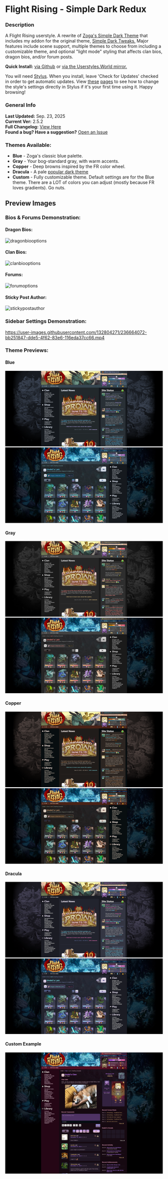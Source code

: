 # Flight Rising - Simple Dark Redux
### Description
A Flight Rising userstyle. A rewrite of [Zoga's Simple Dark Theme](https://userstyles.org/styles/150521/simple-dark-theme-for-flight-rising) that includes my addon for the original theme, [Simple Dark Tweaks.](https://userstyles.org/styles/200085/simple-dark-tweaks-for-flight-rising) Major features include scene support, multiple themes to choose from including a customizable theme, and optional "light mode" styling that affects clan bios, dragon bios, and/or forum posts.

**Quick Install:** [via Github](https://github.com/dragonjpg/simple-dark-redux/raw/main/simple-dark-redux.user.css) or [via the Userstyles.World mirror.](https://userstyles.world/api/style/9725.user.css)

You will need [Stylus](https://github.com/openstyles/stylus#readme). When you install, leave 'Check for Updates' checked in order to get automatic updates. View [these](https://github.com/openstyles/stylus/wiki/Usercss#how-do-i-customize-usercss) [pages](https://github.com/openstyles/stylus/wiki/Popup#interface) to see how to change the style's settings directly in Stylus if it's your first time using it. Happy browsing!

### General Info
**Last Updated:** Sep. 23, 2025\
**Current Ver:** 2.5.2\
**Full Changelog:** [View Here](https://github.com/dragonjpg/simple-dark-redux/pulls?q=is%3Apr+is%3Aclosed)\
**Found a bug? Have a suggestion?** [Open an Issue](https://github.com/dragonjpg/simple-dark-redux/issues)

### Themes Available:
- **Blue** - Zoga's classic blue palette.
- **Gray** - Your bog-standard gray, with warm accents.
- **Copper** - Deep browns inspired by the FR color wheel.
- **Dracula** - A pale [popular dark theme](https://github.com/dracula/dracula-theme)
- **Custom** - Fully customizable theme. Default settings are for the Blue theme. There are a LOT of colors you can adjust (mostly because FR loves gradients). Go nuts.

## Preview Images

### **Bios & Forums Demonstration:**

#### Dragon Bios:
![dragonbiooptions](https://github.com/user-attachments/assets/9701670d-81e3-49bf-84b0-1bce7a74ce36)

#### Clan Bios:
![clanbiooptions](https://github.com/user-attachments/assets/9ef41fad-9060-4d4e-a53c-e439e3e29b78)

#### Forums:
![forumoptions](https://github.com/user-attachments/assets/a948357e-1870-4899-a29d-5f6db99ee03e)

#### Sticky Post Author:
![stickypostauthor](https://github.com/user-attachments/assets/adda8801-d93c-4352-90c2-b2142275f2d1)


### **Sidebar Settings Demonstration:**

https://user-images.githubusercontent.com/132804271/236664072-bb251847-dde5-4f62-83e6-116eda37cc66.mp4

### **Theme Previews:**
#### Blue
![Screenshot of the home page in the default Blue theme.](https://raw.githubusercontent.com/dragonjpg/simple-dark-redux/main/images/blue1.png)\
![Screenshot of the Lair page in the default Blue theme.](https://raw.githubusercontent.com/dragonjpg/simple-dark-redux/main/images/blue2.png)

#### Gray
![Screenshot of the home page in the Gray theme.](https://raw.githubusercontent.com/dragonjpg/simple-dark-redux/main/images/gray1.png)\
![Screenshot of the Lair page in the Gray theme.](https://raw.githubusercontent.com/dragonjpg/simple-dark-redux/main/images/gray2.png)

#### Copper
![Screenshot of the home page in the Copper theme.](https://raw.githubusercontent.com/dragonjpg/simple-dark-redux/main/images/copper1.png)\
![Screenshot of the Lair page in the Copper theme.](https://raw.githubusercontent.com/dragonjpg/simple-dark-redux/main/images/copper2.png)

#### Dracula
![Screenshot of the home page in the Dracula theme.](https://raw.githubusercontent.com/dragonjpg/simple-dark-redux/main/images/dracula1.png)\
![Screenshot of the Lair page in the Dracula theme.](https://raw.githubusercontent.com/dragonjpg/simple-dark-redux/main/images/dracula2.png)

#### Custom Example
![Screenshot of a custom theme I threw together.](https://raw.githubusercontent.com/dragonjpg/simple-dark-redux/main/images/custom.png)


